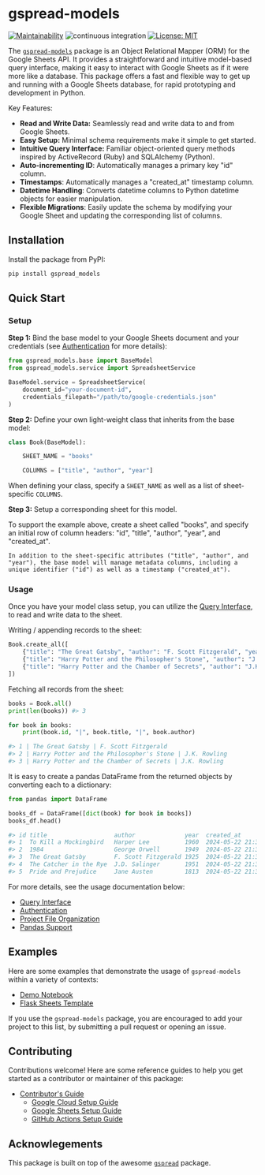 # gspread-models

[![Maintainability](https://api.codeclimate.com/v1/badges/b15f7f0acee92c24a7bc/maintainability)](https://codeclimate.com/github/s2t2/gspread-models-py/maintainability) ![continuous integration](https://github.com/s2t2/gspread-models-py/actions/workflows/python-app.yml/badge.svg) [![License: MIT](https://img.shields.io/badge/License-MIT-blue.svg)](https://opensource.org/licenses/MIT)

The [`gspread-models`](https://github.com/s2t2/gspread-models-py) package is an Object Relational Mapper (ORM) for the Google Sheets API. It provides a straightforward and intuitive model-based query interface, making it easy to interact with Google Sheets as if it were more like a database. This package offers a fast and flexible way to get up and running with a Google Sheets database, for rapid prototyping and development in Python.

Key Features:

 + **Read and Write Data:** Seamlessly read and write data to and from Google Sheets.
 + **Easy Setup:** Minimal schema requirements make it simple to get started.
 + **Intuitive Query Interface:** Familiar object-oriented query methods inspired by ActiveRecord (Ruby) and SQLAlchemy (Python).
 + **Auto-incrementing ID**: Automatically manages a primary key "id" column.
 + **Timestamps**: Automatically manages a "created_at" timestamp column.
 + **Datetime Handling**: Converts datetime columns to Python datetime objects for easier manipulation.
 + **Flexible Migrations**: Easily update the schema by modifying your Google Sheet and updating the corresponding list of columns.


## Installation

Install the package from PyPI:

```sh
pip install gspread_models
```


## Quick Start

### Setup

**Step 1:** Bind the base model to your Google Sheets document and your credentials (see [Authentication](./authentication.md) for more details):

```py
from gspread_models.base import BaseModel
from gspread_models.service import SpreadsheetService

BaseModel.service = SpreadsheetService(
    document_id="your-document-id",
    credentials_filepath="/path/to/google-credentials.json"
)
```

**Step 2:** Define your own light-weight class that inherits from the base model:

```python
class Book(BaseModel):

    SHEET_NAME = "books"

    COLUMNS = ["title", "author", "year"]
```

When defining your class, specify a `SHEET_NAME` as well as a list of sheet-specific `COLUMNS`.

**Step 3:** Setup a corresponding sheet for this model.

To support the example above, create a sheet called "books", and specify an initial row of column headers: "id", "title", "author", "year", and "created_at".

```{note}
In addition to the sheet-specific attributes ("title", "author", and "year"), the base model will manage metadata columns, including a unique identifier ("id") as well as a timestamp ("created_at").
```

### Usage

Once you have your model class setup, you can utilize the [Query Interface](./queries.md), to read and write data to the sheet.

Writing / appending records to the sheet:

```py
Book.create_all([
    {"title": "The Great Gatsby", "author": "F. Scott Fitzgerald", "year": 1925},
    {"title": "Harry Potter and the Philosopher's Stone", "author": "J.K. Rowling", "year": 1997},
    {"title": "Harry Potter and the Chamber of Secrets", "author": "J.K. Rowling", "year": 1998},
])
```

Fetching all records from the sheet:

```py
books = Book.all()
print(len(books)) #> 3

for book in books:
    print(book.id, "|", book.title, "|", book.author)

#> 1 | The Great Gatsby | F. Scott Fitzgerald
#> 2 | Harry Potter and the Philosopher's Stone | J.K. Rowling
#> 3 | Harry Potter and the Chamber of Secrets | J.K. Rowling
```

It is easy to create a pandas DataFrame from the returned objects by converting each to a dictionary:

```py
from pandas import DataFrame

books_df = DataFrame([dict(book) for book in books])
books_df.head()

#> id title                   author              year  created_at
#> 1  To Kill a Mockingbird   Harper Lee          1960  2024-05-22 21:36:25.582605+00:00
#> 2  1984                    George Orwell       1949  2024-05-22 21:36:25.582738+00:00
#> 3  The Great Gatsby        F. Scott Fitzgerald 1925  2024-05-22 21:36:25.582778+00:00
#> 4  The Catcher in the Rye  J.D. Salinger       1951  2024-05-22 21:36:25.582813+00:00
#> 5  Pride and Prejudice     Jane Austen         1813  2024-05-22 21:36:25.582846+00:00
```

For more details, see the usage documentation below:

  + [Query Interface](./queries.md)
  + [Authentication](./authentication.md)
  + [Project File Organization](./organization.md)
  + [Pandas Support](./pandas_support.md)

## Examples

Here are some examples that demonstrate the usage of `gspread-models` within a variety of contexts:

  + [Demo Notebook](./notebooks/demo_v1_0_6.ipynb)
  + [Flask Sheets Template](https://github.com/prof-rossetti/flask-sheets-template-2024)

If you use the `gspread-models` package, you are encouraged to add your project to this list, by submitting a pull request or opening an issue.

## Contributing

Contributions welcome! Here are some reference guides to help you get started as a contributor or maintainer of this package:

  + [Contributor's Guide](./CONTRIBUTING.md)
    + [Google Cloud Setup Guide](./setup/google-cloud.md)
    + [Google Sheets Setup Guide](./setup/google-sheets.md)
    + [GitHub Actions Setup Guide](./setup/github-actions.md)

## Acknowlegements

This package is built on top of the awesome [`gspread`](https://github.com/burnash/gspread) package.
